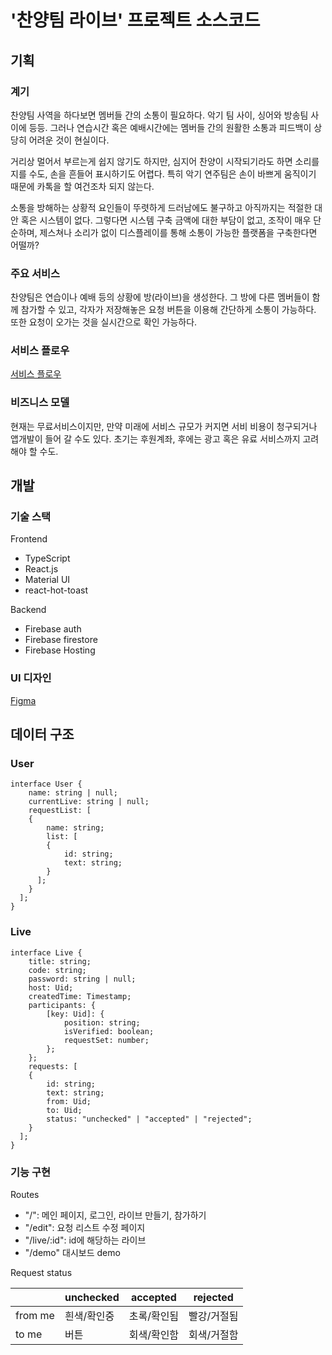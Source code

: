 # '찬양팀 라이브' 프로젝트 소스코드

## 기획

### 계기

찬양팀 사역을 하다보면 멤버들 간의 소통이 필요하다. 악기 팀 사이, 싱어와 방송팀 사이에 등등. 그러나 연습시간 혹은 예배시간에는 멤버들 간의 원활한 소통과 피드백이 상당히 어려운 것이 현실이다.

거리상 멀어서 부르는게 쉽지 않기도 하지만, 심지어 찬양이 시작되기라도 하면 소리를 지를 수도, 손을 흔들어 표시하기도 어렵다. 특히 악기 연주팀은 손이 바쁘게 움직이기 때문에 카톡을 할 여건조차 되지 않는다.

소통을 방해하는 상황적 요인들이 뚜렷하게 드러남에도 불구하고 아직까지는 적절한 대안 혹은 시스템이 없다. 그렇다면 시스템 구축 금액에 대한 부담이 없고, 조작이 매우 단순하며, 제스쳐나 소리가 없이 디스플레이를 통해 소통이 가능한 플랫폼을 구축한다면 어떨까?

### 주요 서비스

찬양팀은 연습이나 예배 등의 상황에 방(라이브)을 생성한다. 그 방에 다른 멤버들이 함께 참가할 수 있고, 각자가 저장해놓은 요청 버튼을 이용해 간단하게 소통이 가능하다. 또한 요청이 오가는 것을 실시간으로 확인 가능하다.

### 서비스 플로우
[서비스 플로우](https://miro.com/app/board/uXjVOWMhuW4=/?invite_link_id=84353965716)

### 비즈니스 모델

현재는 무료서비스이지만, 만약 미래에 서비스 규모가 커지면 서비 비용이 청구되거나 앱개발이 들어 갈 수도 있다. 초기는 후원계좌, 후에는 광고 혹은 유료 서비스까지 고려해야 할 수도.

## 개발

### 기술 스택

Frontend

- TypeScript
- React.js
- Material UI
- react-hot-toast

Backend

- Firebase auth
- Firebase firestore
- Firebase Hosting

### UI 디자인
[Figma](https://www.figma.com/embed?embed_host=notion&url=https%3A%2F%2Fwww.figma.com%2Ffile%2FzXh3hUi41JhsyobXucJnga%2F%25EC%25B0%25AC%25EC%2596%2591%25ED%258C%2580-%25EC%2586%258C%25ED%2586%25B5-%25EC%258B%259C%25EC%258A%25A4%25ED%2585%259C%3Fnode-id%3D0%253A1)

## 데이터 구조

### User

```tsx
interface User {
	name: string | null;
	currentLive: string | null;
	requestList: [
    {
	    name: string;
	    list: [
        {
	        id: string;
	        text: string;
        }
      ];
    }
  ];
}
```

### Live

```tsx
interface Live {
	title: string;
	code: string;
	password: string | null;
	host: Uid;
	createdTime: Timestamp;
	participants: {
		[key: Uid]: {
			position: string;
			isVerified: boolean;
			requestSet: number;
		};
	};
	requests: [
    {
	    id: string;
	    text: string;
	    from: Uid;
	    to: Uid;
	    status: "unchecked" | "accepted" | "rejected";
    }
  ];
}
```

### 기능 구현

Routes

- "/":	메인 페이지, 로그인, 라이브 만들기, 참가하기
- "/edit":	요청 리스트 수정 페이지
- "/live/:id":	id에 해당하는 라이브
- "/demo"	대시보드 demo

Request status

|  | unchecked | accepted | rejected |
| --- | --- | --- | --- |
| from me | 흰색/확인중 | 초록/확인됨 | 빨강/거절됨 |
| to me | 버튼 | 회색/확인함 | 회색/거절함 |
